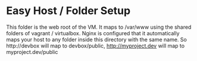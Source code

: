# Easy Host / Folder Setup
This folder is the web root of the VM. It maps to /var/www using the shared folders of vagrant / virtualbox.
Nginx is configured that it automatically maps your host to any folder inside this directory with the same name. 
So http://devbox will map to devbox/public, http://myproject.dev will map to myproject.dev/public


